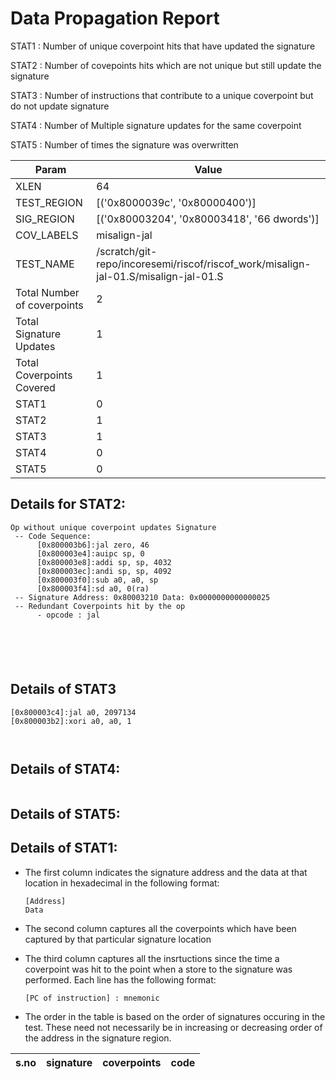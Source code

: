 
# Data Propagation Report

STAT1 : Number of unique coverpoint hits that have updated the signature

STAT2 : Number of covepoints hits which are not unique but still update the signature

STAT3 : Number of instructions that contribute to a unique coverpoint but do not update signature

STAT4 : Number of Multiple signature updates for the same coverpoint

STAT5 : Number of times the signature was overwritten

| Param                     | Value    |
|---------------------------|----------|
| XLEN                      | 64      |
| TEST_REGION               | [('0x8000039c', '0x80000400')]      |
| SIG_REGION                | [('0x80003204', '0x80003418', '66 dwords')]      |
| COV_LABELS                | misalign-jal      |
| TEST_NAME                 | /scratch/git-repo/incoresemi/riscof/riscof_work/misalign-jal-01.S/misalign-jal-01.S    |
| Total Number of coverpoints| 2     |
| Total Signature Updates   | 1      |
| Total Coverpoints Covered | 1      |
| STAT1                     | 0      |
| STAT2                     | 1      |
| STAT3                     | 1     |
| STAT4                     | 0     |
| STAT5                     | 0     |

## Details for STAT2:

```
Op without unique coverpoint updates Signature
 -- Code Sequence:
      [0x800003b6]:jal zero, 46
      [0x800003e4]:auipc sp, 0
      [0x800003e8]:addi sp, sp, 4032
      [0x800003ec]:andi sp, sp, 4092
      [0x800003f0]:sub a0, a0, sp
      [0x800003f4]:sd a0, 0(ra)
 -- Signature Address: 0x80003210 Data: 0x0000000000000025
 -- Redundant Coverpoints hit by the op
      - opcode : jal






```

## Details of STAT3

```
[0x800003c4]:jal a0, 2097134
[0x800003b2]:xori a0, a0, 1



```

## Details of STAT4:

```

```

## Details of STAT5:



## Details of STAT1:

- The first column indicates the signature address and the data at that location in hexadecimal in the following format: 
  ```
  [Address]
  Data
  ```

- The second column captures all the coverpoints which have been captured by that particular signature location

- The third column captures all the insrtuctions since the time a coverpoint was
  hit to the point when a store to the signature was performed. Each line has
  the following format:
  ```
  [PC of instruction] : mnemonic
  ```
- The order in the table is based on the order of signatures occuring in the
  test. These need not necessarily be in increasing or decreasing order of the
  address in the signature region.

|s.no|signature|coverpoints|code|
|----|---------|-----------|----|

